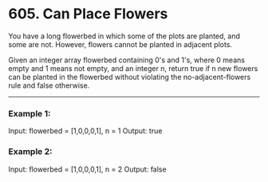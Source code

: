 # 605. Can Place Flowers

You have a long flowerbed in which some of the plots are planted, and some are not. However, flowers cannot be planted in adjacent plots.

Given an integer array flowerbed containing 0's and 1's, where 0 means empty and 1 means not empty, and an integer n, return true if n new flowers can be planted in the flowerbed without violating the no-adjacent-flowers rule and false otherwise.
 
---

### Example 1:

Input: flowerbed = [1,0,0,0,1], n = 1
Output: true

### Example 2:

Input: flowerbed = [1,0,0,0,1], n = 2
Output: false